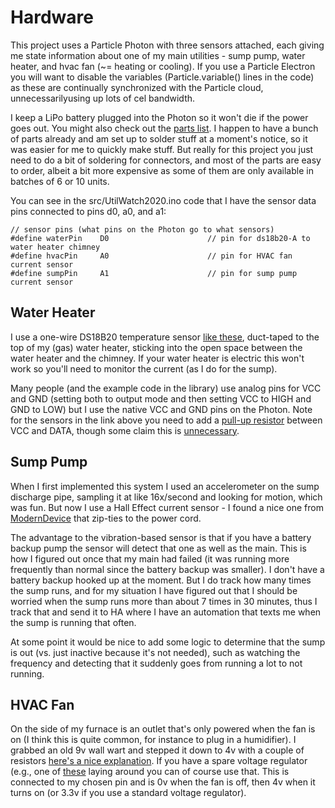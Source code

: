 # Hardware

This project uses a Particle Photon with three sensors attached, each giving me state information about one of my main utilities - sump pump, water heater, and hvac fan (~= heating or cooling).  If you use a Particle Electron you will want to disable the variables  (Particle.variable() lines in the code) as these are continually synchronized with the Particle cloud, unnecessarilyusing up lots of cel bandwidth.

I keep a LiPo battery plugged into the Photon so it won't die if the power goes out. You might also
check out the [parts list](https://github.com/cecat/UtilityWatchMQTT/blob/main/DEV/parts.md).
I happen to have a bunch of parts already and am set up to solder stuff at a moment's notice, so
it was easier for me to quickly make stuff.  But really for this project you just need to do
a bit of soldering for connectors, and most of the parts are easy to order, albeit a bit more
expensive as some of them are only available in batches of 6 or 10 units.


You can see in the src/UtilWatch2020.ino code that I have the sensor data pins connected to pins d0, a0, and a1:

```
// sensor pins (what pins on the Photon go to what sensors)
#define waterPin    D0                      // pin for ds18b20-A to water heater chimney
#define hvacPin     A0                      // pin for HVAC fan current sensor
#define sumpPin     A1                      // pin for sump pump current sensor
```

## Water Heater

I use a one-wire DS18B20 temperature sensor [like these](https://www.amazon.com/Gikfun-DS18B20-Temperature-Waterproof-EK1083x3/dp/B012C597T0/ref=sr_1_5?dchild=1&keywords=ds18b20&qid=1602363368&sr=8-5), duct-taped to the top of my (gas) water heater, sticking into the open space between the water heater and the chimney.  If your water heater is electric this won't work so you'll need to monitor the current (as I do for the sump).

Many people (and the example code in the library) use analog pins for VCC and GND (setting both to output mode and then setting VCC to HIGH and GND to LOW) but I use the native VCC and GND pins on the Photon.  Note for the sensors in the link above you need to add a [pull-up resistor](https://create.arduino.cc/projecthub/TheGadgetBoy/ds18b20-digital-temperature-sensor-and-arduino-9cc806)
between VCC and DATA, though some claim this is [unnecessary](https://wp.josh.com/2014/06/23/no-external-pull-up-needed-for-ds18b20-temp-sensor/).

## Sump Pump

When I first implemented this system I used an accelerometer on the sump discharge pipe, sampling it at like 16x/second and looking for motion, which was fun.  But now I use a Hall Effect current sensor - I found a nice one from [ModernDevice](https://moderndevice.com/product/current-sensor/) that zip-ties to the power cord. 

The advantage to the vibration-based sensor is that if you have a battery backup pump the sensor will detect that one as well as the main.  This is how I figured out once that my main had failed (it was running more frequently than normal since the battery backup was smaller).  I don't have a battery backup hooked up at the moment.  But I do track how many times the sump runs, and for my situation I have figured out that I should be worried when the sump runs more than about 7 times in 30 minutes, thus I track that and send it to HA where I have an automation that texts me when the sump is running that often.

At some point it would be nice to add some logic to determine that the sump is out (vs. just inactive because it's not needed), such as watching the frequency and detecting that it suddenly goes from running a lot to not running.

## HVAC Fan

On the side of my furnace is an outlet that's only powered when the fan is on (I think this is
quite common, for instance to plug in a humidifier).  I grabbed an old 9v wall wart and stepped
it down to 4v with a couple of resistors
[here's a nice explanation](http://www.learningaboutelectronics.com/Articles/How-to-reduce-voltage-with-resistors.php).
If you have a spare voltage regulator (e.g., one of [these](https://www.amazon.com/6-Pcs-STMicroelectronics-LD1117V33-Voltage-Regulator/dp/B01MQF7D9D/ref=sr_1_4?dchild=1&keywords=voltage+regulator+3.3v&qid=1602614666&sr=8-4)
laying around you can of course use that.
This is connected to my chosen pin and is 0v when the fan is off, then 4v when it turns on (or 3.3v if you use a standard voltage regulator).

